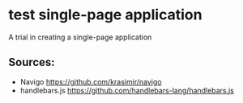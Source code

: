 # test single-page application
A trial in creating a single-page application

## Sources:

- Navigo        https://github.com/krasimir/navigo
- handlebars.js https://github.com/handlebars-lang/handlebars.js
